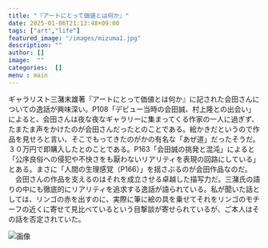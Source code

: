 ```yaml
---
title: "『アートにとって価値とは何か』"
date: 2025-01-06T21:13:48+09:00
tags: ["art","life"]
featured_image: "/images/mizuma1.jpg"
description: ""
author: []
image:  ""
categories:  []
menu : main
---
```

ギャラリスト三潴末雄著『アートにとって価値とは何か』に記された会田さんについての逸話が興味深い。P108「デビュー当時の会田誠、村上隆との出会い」によると、会田さんは夜な夜なギャラリーに集まってくる作家の一人に過ぎず、たまたま声をかけたのが会田さんだったとのことである。絵かきだというので作品を見せろと言い、そこでもってきたのがかの有名な「あぜ道」だったそうだ。３０万円で即購入したとのことである。P163「会田誠の挑発と混沌」によると「公序良俗への侵犯や不快さをも厭わないリアリティを表現の回路にしている」とある。まさに「人間の生理感覚（P166）」を揺さぶるのが会田作品なのだ。
　会田さんの作品を支えるのはそれを成立させる卓越した描写力だ。三潴氏の語りの中にも徹底的にリアリティを追求する逸話が語られている。私が聞いた話としては、リンゴの赤を出すのに、実際に筆に絵の具を乗せてそれをリンゴのモチーフの近くに寄せて見比べているという目撃談が寄せられているが、ご本人はその話を否定されていた。

![画像](/images/mizuma1.jpg)
